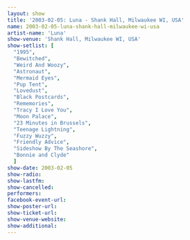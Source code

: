 ```yaml
---
layout: show
title: '2003-02-05: Luna - Shank Hall, Milwaukee WI, USA'
name: 2003-02-05-luna-shank-hall-milwaukee-wi-usa
artist-name: 'Luna'
show-venue: 'Shank Hall, Milwaukee WI, USA'
show-setlist: [
  "1995",
  "Bewitched",
  "Weird And Woozy",
  "Astronaut",
  "Mermaid Eyes",
  "Pup Tent",
  "Lovedust",
  "Black Postcards",
  "Rememories",
  "Tracy I Love You",
  "Moon Palace",
  "23 Minutes in Brussels",
  "Teenage Lightning",
  "Fuzzy Wuzzy",
  "Friendly Advice",
  "Sideshow By The Seashore",
  "Bonnie and Clyde"
  ]
show-date: 2003-02-05
show-radio: 
show-lastfm: 
show-cancelled: 
performers: 
facebook-event-url: 
show-poster-url: 
show-ticket-url: 
show-venue-website: 
show-additional: 
---
```


